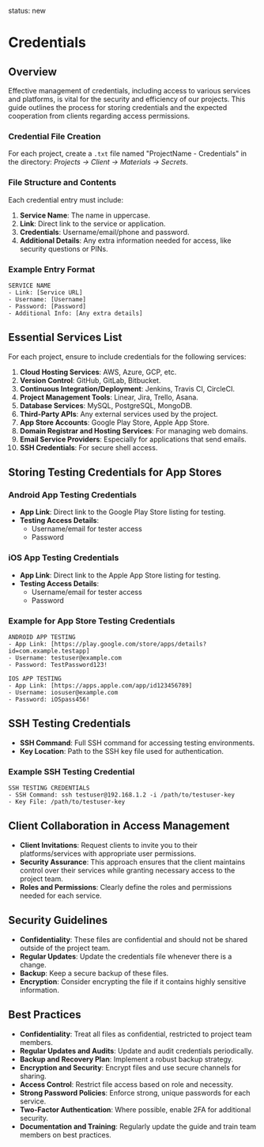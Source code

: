 status: new

# Credentials

## Overview

Effective management of credentials, including access to various services and platforms, is vital for the security and efficiency of our projects. This guide outlines the process for storing credentials and the expected cooperation from clients regarding access permissions.

### Credential File Creation

For each project, create a `.txt` file named "ProjectName - Credentials" in the directory: _Projects -> Client -> Materials -> Secrets_.

### File Structure and Contents

Each credential entry must include:

1. **Service Name**: The name in uppercase.
2. **Link**: Direct link to the service or application.
3. **Credentials**: Username/email/phone and password.
4. **Additional Details**: Any extra information needed for access, like security questions or PINs.

### Example Entry Format

```plaintext title="ProjectName - Credentials.txt"
SERVICE NAME
- Link: [Service URL]
- Username: [Username]
- Password: [Password]
- Additional Info: [Any extra details]
```

## Essential Services List

For each project, ensure to include credentials for the following services:

1. **Cloud Hosting Services**: AWS, Azure, GCP, etc.
2. **Version Control**: GitHub, GitLab, Bitbucket.
3. **Continuous Integration/Deployment**: Jenkins, Travis CI, CircleCI.
4. **Project Management Tools**: Linear, Jira, Trello, Asana.
5. **Database Services**: MySQL, PostgreSQL, MongoDB.
6. **Third-Party APIs**: Any external services used by the project.
7. **App Store Accounts**: Google Play Store, Apple App Store.
8. **Domain Registrar and Hosting Services**: For managing web domains.
9. **Email Service Providers**: Especially for applications that send emails.
10. **SSH Credentials**: For secure shell access.

## Storing Testing Credentials for App Stores

### Android App Testing Credentials

- **App Link**: Direct link to the Google Play Store listing for testing.
- **Testing Access Details**: 
    - Username/email for tester access
    - Password

### iOS App Testing Credentials

- **App Link**: Direct link to the Apple App Store listing for testing.
- **Testing Access Details**: 
    - Username/email for tester access
    - Password

### Example for App Store Testing Credentials

```plaintext title="ProjectName - Credentials.txt"
ANDROID APP TESTING
- App Link: [https://play.google.com/store/apps/details?id=com.example.testapp]
- Username: testuser@example.com
- Password: TestPassword123!

IOS APP TESTING
- App Link: [https://apps.apple.com/app/id123456789]
- Username: iosuser@example.com
- Password: iOSpass456!
```

## SSH Testing Credentials

- **SSH Command**: Full SSH command for accessing testing environments.
- **Key Location**: Path to the SSH key file used for authentication.

### Example SSH Testing Credential

```plaintext title="ProjectName - Credentials.txt"
SSH TESTING CREDENTIALS
- SSH Command: ssh testuser@192.168.1.2 -i /path/to/testuser-key
- Key File: /path/to/testuser-key
```

## Client Collaboration in Access Management

- **Client Invitations**: Request clients to invite you to their platforms/services with appropriate user permissions.
- **Security Assurance**: This approach ensures that the client maintains control over their services while granting necessary access to the project team.
- **Roles and Permissions**: Clearly define the roles and permissions needed for each service.

## Security Guidelines

- **Confidentiality**: These files are confidential and should not be shared outside of the project team.
- **Regular Updates**: Update the credentials file whenever there is a change.
- **Backup**: Keep a secure backup of these files.
- **Encryption**: Consider encrypting the file if it contains highly sensitive information.

## Best Practices

- **Confidentiality**: Treat all files as confidential, restricted to project team members.
- **Regular Updates and Audits**: Update and audit credentials periodically.
- **Backup and Recovery Plan**: Implement a robust backup strategy.
- **Encryption and Security**: Encrypt files and use secure channels for sharing.
- **Access Control**: Restrict file access based on role and necessity.
- **Strong Password Policies**: Enforce strong, unique passwords for each service.
- **Two-Factor Authentication**: Where possible, enable 2FA for additional security.
- **Documentation and Training**: Regularly update the guide and train team members on best practices.